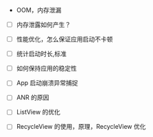 

- OOM，内存泄漏
- [ ] 内存泄露如何产生？


- [ ] 性能优化，怎么保证应用启动不卡顿
- [ ] 统计启动时长,标准
- [ ] 如何保持应用的稳定性


- [ ] App 启动崩溃异常捕捉

- [ ] ANR 的原因


- [ ] ListView 的优化

- [ ] RecycleView 的使用，原理，RecycleView 优化